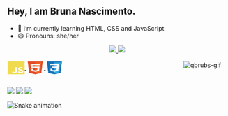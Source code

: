 ## Hey, I am Bruna Nascimento.

* 🌱 I’m currently learning HTML, CSS and JavaScript
* 😄 Pronouns: she/her

<div align="center">
  <a href="https://github.com/qbrubs">
  <img height="180em" src="https://github-readme-stats.vercel.app/api?username=qbrubs&show_icons=true&theme=gruvbox_light&include_all_commits=true&count_private=true"/>
  <img height="180em" src="https://github-readme-stats.vercel.app/api/top-langs/?username=qbrubs&layout=compact&langs_count=7&theme=gruvbox_light"/>
</div>

<div style="display: inline_block"><br>
  <img align="center" alt="qbrubs-Js" height="30" width="40" src="https://raw.githubusercontent.com/devicons/devicon/master/icons/javascript/javascript-plain.svg">
  <img align="center" alt="qbrubs-HTML" height="30" width="40" src="https://raw.githubusercontent.com/devicons/devicon/master/icons/html5/html5-original.svg">
  <img align="center" alt="qbrubs-CSS" height="30" width="40" src="https://raw.githubusercontent.com/devicons/devicon/master/icons/css3/css3-original.svg">
  <img align="right" alt="qbrubs-gif" height="100" width="100" src="https://user-images.githubusercontent.com/103202544/168700085-ea41c9bd-493b-4368-a269-3ab07fa08f9f.gif">
 
</div>
  
  ##
  
 <div> 
  <a href="https://instagram.com/qbrubs" target="_blank"><img src="https://img.shields.io/badge/-Instagram-%23E4405F?style=for-the-badge&logo=instagram&logoColor=white" target="_blank"></a> 
  <a href="mailto:qbrubs@hotmail.com"><img src="https://img.shields.io/badge/Microsoft_Outlook-0078D4?style=for-the-badge&logo=microsoft-outlook&logoColor=white" target="_blank"></a>
  <a href="https://www.linkedin.com/in/qbrubs" target="_blank"><img src="https://img.shields.io/badge/-LinkedIn-%230077B5?style=for-the-badge&logo=linkedin&logoColor=white" target="_blank"></a> 

  ![Snake animation](https://github.com/qbrubs/qbrubs/blob/output/github-contribution-grid-snake.svg)
 
</div>
